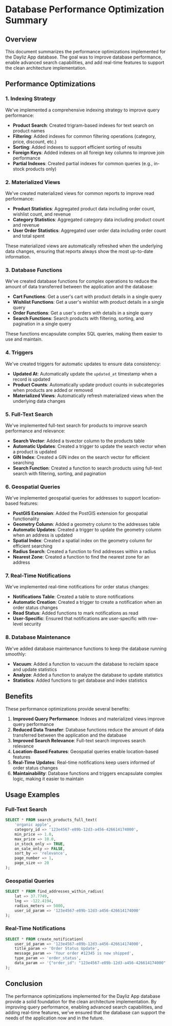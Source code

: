# Database Performance Optimization Summary

## Overview

This document summarizes the performance optimizations implemented for the Dayliz App database. The goal was to improve database performance, enable advanced search capabilities, and add real-time features to support the clean architecture implementation.

## Performance Optimizations

### 1. Indexing Strategy

We've implemented a comprehensive indexing strategy to improve query performance:

- **Product Search**: Created trigram-based indexes for text search on product names
- **Filtering**: Added indexes for common filtering operations (category, price, discount, etc.)
- **Sorting**: Added indexes to support efficient sorting of results
- **Foreign Keys**: Added indexes on all foreign key columns to improve join performance
- **Partial Indexes**: Created partial indexes for common queries (e.g., in-stock products only)

### 2. Materialized Views

We've created materialized views for common reports to improve read performance:

- **Product Statistics**: Aggregated product data including order count, wishlist count, and revenue
- **Category Statistics**: Aggregated category data including product count and revenue
- **User Order Statistics**: Aggregated user order data including order count and total spent

These materialized views are automatically refreshed when the underlying data changes, ensuring that reports always show the most up-to-date information.

### 3. Database Functions

We've created database functions for complex operations to reduce the amount of data transferred between the application and the database:

- **Cart Functions**: Get a user's cart with product details in a single query
- **Wishlist Functions**: Get a user's wishlist with product details in a single query
- **Order Functions**: Get a user's orders with details in a single query
- **Search Functions**: Search products with filtering, sorting, and pagination in a single query

These functions encapsulate complex SQL queries, making them easier to use and maintain.

### 4. Triggers

We've created triggers for automatic updates to ensure data consistency:

- **Updated At**: Automatically update the `updated_at` timestamp when a record is updated
- **Product Counts**: Automatically update product counts in subcategories when products are added or removed
- **Materialized Views**: Automatically refresh materialized views when the underlying data changes

### 5. Full-Text Search

We've implemented full-text search for products to improve search performance and relevance:

- **Search Vector**: Added a tsvector column to the products table
- **Automatic Updates**: Created a trigger to update the search vector when a product is updated
- **GIN Index**: Created a GIN index on the search vector for efficient searching
- **Search Function**: Created a function to search products using full-text search with filtering, sorting, and pagination

### 6. Geospatial Queries

We've implemented geospatial queries for addresses to support location-based features:

- **PostGIS Extension**: Added the PostGIS extension for geospatial functionality
- **Geometry Column**: Added a geometry column to the addresses table
- **Automatic Updates**: Created a trigger to update the geometry column when an address is updated
- **Spatial Index**: Created a spatial index on the geometry column for efficient searching
- **Radius Search**: Created a function to find addresses within a radius
- **Nearest Zone**: Created a function to find the nearest zone for an address

### 7. Real-Time Notifications

We've implemented real-time notifications for order status changes:

- **Notifications Table**: Created a table to store notifications
- **Automatic Creation**: Created a trigger to create a notification when an order status changes
- **Read Status**: Added functions to mark notifications as read
- **User-Specific**: Ensured that notifications are user-specific with row-level security

### 8. Database Maintenance

We've added database maintenance functions to keep the database running smoothly:

- **Vacuum**: Added a function to vacuum the database to reclaim space and update statistics
- **Analyze**: Added a function to analyze the database to update statistics
- **Statistics**: Added functions to get database and index statistics

## Benefits

These performance optimizations provide several benefits:

1. **Improved Query Performance**: Indexes and materialized views improve query performance
2. **Reduced Data Transfer**: Database functions reduce the amount of data transferred between the application and the database
3. **Improved Search Relevance**: Full-text search improves search relevance
4. **Location-Based Features**: Geospatial queries enable location-based features
5. **Real-Time Updates**: Real-time notifications keep users informed of order status changes
6. **Maintainability**: Database functions and triggers encapsulate complex logic, making it easier to maintain

## Usage Examples

### Full-Text Search

```sql
SELECT * FROM search_products_full_text(
    'organic apple',
    category_id => '123e4567-e89b-12d3-a456-426614174000',
    min_price => 1.0,
    max_price => 10.0,
    in_stock_only => TRUE,
    on_sale_only => FALSE,
    sort_by => 'relevance',
    page_number => 1,
    page_size => 20
);
```

### Geospatial Queries

```sql
SELECT * FROM find_addresses_within_radius(
    lat => 37.7749,
    lng => -122.4194,
    radius_meters => 5000,
    user_id_param => '123e4567-e89b-12d3-a456-426614174000'
);
```

### Real-Time Notifications

```sql
SELECT * FROM create_notification(
    user_id_param => '123e4567-e89b-12d3-a456-426614174000',
    title_param => 'Order Status Update',
    message_param => 'Your order #12345 is now shipped',
    type_param => 'order_status',
    data_param => '{"order_id": "123e4567-e89b-12d3-a456-426614174000", "status": "shipped"}'
);
```

## Conclusion

The performance optimizations implemented for the Dayliz App database provide a solid foundation for the clean architecture implementation. By improving query performance, enabling advanced search capabilities, and adding real-time features, we've ensured that the database can support the needs of the application now and in the future.
